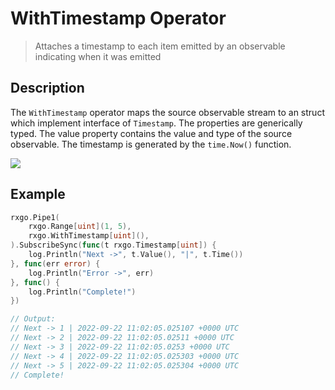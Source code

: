 # WithTimestamp Operator

> Attaches a timestamp to each item emitted by an observable indicating when it was emitted

## Description

The `WithTimestamp` operator maps the source observable stream to an struct which implement interface of `Timestamp`. The properties are generically typed. The value property contains the value and type of the source observable. The timestamp is generated by the `time.Now()` function.

![](https://rxjs.dev/assets/images/marble-diagrams/timestamp.png)

## Example

```go
rxgo.Pipe1(
    rxgo.Range[uint](1, 5),
    rxgo.WithTimestamp[uint](),
).SubscribeSync(func(t rxgo.Timestamp[uint]) {
    log.Println("Next ->", t.Value(), "|", t.Time())
}, func(err error) {
    log.Println("Error ->", err)
}, func() {
    log.Println("Complete!")
})

// Output:
// Next -> 1 | 2022-09-22 11:02:05.025107 +0000 UTC
// Next -> 2 | 2022-09-22 11:02:05.02511 +0000 UTC
// Next -> 3 | 2022-09-22 11:02:05.0253 +0000 UTC
// Next -> 4 | 2022-09-22 11:02:05.025303 +0000 UTC
// Next -> 5 | 2022-09-22 11:02:05.025304 +0000 UTC
// Complete!
```
